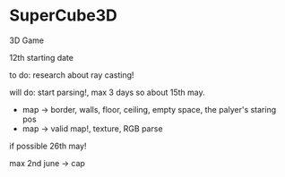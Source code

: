 # SuperCube3D
3D Game 


12th starting date

to do:
  research about ray casting!

will do:
  start parsing!, max 3 days so about 15th may.
  - map -> border, walls, floor, ceiling, empty space, the palyer's staring pos
  - map -> valid map!, texture, RGB parse



if possible 26th may!

max 2nd june -> cap
